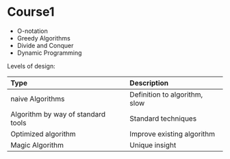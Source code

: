 # Course1

* O-notation 
* Greedy Algorithms
* Divide and Conquer
* Dynamic Programming

Levels of design:

| Type                               | Description                   |
| :--------------------------------- | :---------------------------- |
| naive Algorithms                   | Definition to algorithm, slow |
| Algorithm by way of standard tools | Standard techniques           |
| Optimized algorithm                | Improve existing algorithm    |
| Magic Algorithm                    | Unique insight                |
